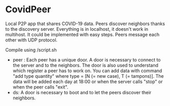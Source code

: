 # CovidPeer
Local P2P app that shares COVID-19 data. Peers discover neighbors thanks to the discovery server.
Everything is in localhost, it doesn't work in multihost. It could be implemented with easy steps. 
Peers message each other with UDP protocol.

Compile using /script.sh

- peer : Each peer has a unique door. A door is necessary to connect to the server and to the neighbors. The door is also used to understand which register a peer has to work on. You can add data with command "add type quantity" where type = [N (= new case), T (= tampons)]. The data will be added each day at 18:00 or when the server calls "stop" or when the peer calls "exit". 
- ds: A door is necessary to boot and to let the peers discover their neighbors. 
